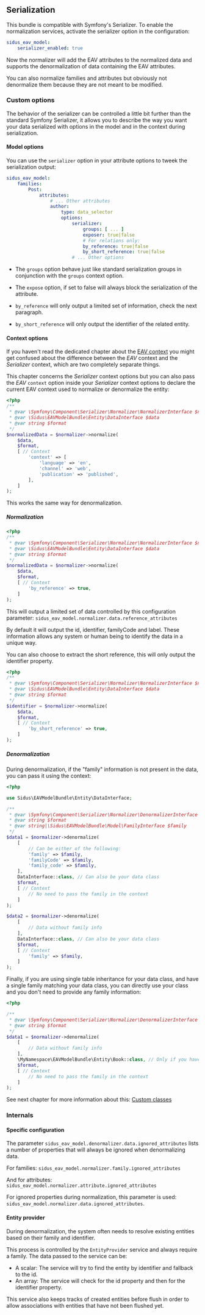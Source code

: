 ## Serialization

This bundle is compatible with Symfony's Serializer. To enable the normalization services, activate the serializer
option in the configuration:

````yaml
sidus_eav_model:
    serializer_enabled: true
````

Now the normalizer will add the EAV attributes to the normalized data and supports the denormalization of data
containing the EAV attributes.

You can also normalize families and attributes but obviously not denormalize them because they are not meant to be
modified.

### Custom options

The behavior of the serializer can be controlled a little bit further than the standard Symfony Serializer, it allows
you to describe the way you want your data serialized with options in the model and in the context during serialization.

#### Model options

You can use the ````serializer```` option in your attribute options to tweek the serialization output:

````yaml
sidus_eav_model:
    families:
        Post:
            attributes:
                # ... Other attributes
                author:
                    type: data_selector
                    options:
                        serializer:
                            groups: [ ... ]
                            exposer: true|false
                            # For relations only:
                            by_reference: true|false
                            by_short_reference: true|false
                        # ... Other options
````

- The ````groups```` option behave just like standard serialization groups in conjunction with the ````groups````
context option.

- The ````expose```` option, if set to false will always block the serialization of the attribute.

- ````by_reference```` will only output a limited set of information, check the next paragraph.

- ````by_short_reference```` will only output the identifier of the related entity.

#### Context options

If you haven't read the dedicated chapter about the [EAV context](09-context.md) you might get confused about the
difference between the *EAV* context and the *Serializer* context, which are two completely separate things.

This chapter concerns the *Serializer* context options but you can also pass the *EAV* ````context```` option inside
your *Serializer* context options to declare the current EAV context used to normalize or denormalize the entity:

````php
<?php
/**
 * @var \Symfony\Component\Serializer\Normalizer\NormalizerInterface $normalizer
 * @var \Sidus\EAVModelBundle\Entity\DataInterface $data
 * @var string $format
 */
$normalizedData = $normalizer->normalize(
    $data,
    $format,
    [ // Context
        'context' => [
            'language' => 'en',
            'channel' => 'web',
            'publication' => 'published',
        ],
    ]
);
````

This works the same way for denormalization.

##### Normalization

````php
<?php
/**
 * @var \Symfony\Component\Serializer\Normalizer\NormalizerInterface $normalizer
 * @var \Sidus\EAVModelBundle\Entity\DataInterface $data
 * @var string $format
 */
$normalizedData = $normalizer->normalize(
    $data,
    $format,
    [ // Context
        'by_reference' => true,
    ]
);
````

This will output a limited set of data controlled by this configuration parameter:
````sidus_eav_model.normalizer.data.reference_attributes````

By default it will output the id, identifier, familyCode and label. These information allows any system or human being
to identify the data in a unique way.

You can also choose to extract the short reference, this will only output the identifier property.

````php
<?php
/**
 * @var \Symfony\Component\Serializer\Normalizer\NormalizerInterface $normalizer
 * @var \Sidus\EAVModelBundle\Entity\DataInterface $data
 * @var string $format
 */
$identifier = $normalizer->normalize(
    $data,
    $format,
    [ // Context
        'by_short_reference' => true,
    ]
);
````

##### Denormalization

During denormalization, if the "family" information is not present in the data, you can pass it using the context:

````php
<?php

use Sidus\EAVModelBundle\Entity\DataInterface;

/**
 * @var \Symfony\Component\Serializer\Normalizer\DenormalizerInterface $normalizer
 * @var string $format
 * @var string|\Sidus\EAVModelBundle\Model\FamilyInterface $family
 */
$data1 = $normalizer->denormalize(
    [
        // Can be either of the following:
        'family' => $family,
        'familyCode' => $family,
        'family_code' => $family,
    ],
    DataInterface::class, // Can also be your data class
    $format,
    [ // Context
        // No need to pass the family in the context
    ]
);

$data2 = $normalizer->denormalize(
    [
        // Data without family info
    ],
    DataInterface::class, // Can also be your data class
    $format,
    [ // Context
        'family' => $family,
    ]
);
````

Finally, if you are using single table inheritance for your data class, and have a single family matching your data
class, you can directly use your class and you don't need to provide any family information:

````php
<?php

/**
 * @var \Symfony\Component\Serializer\Normalizer\DenormalizerInterface $normalizer
 * @var string $format
 */
$data1 = $normalizer->denormalize(
    [
        // Data without family info
    ],
    \MyNamespace\EAVModelBundle\Entity\Book::class, // Only if you have a single family matching this data class
    $format,
    [ // Context
        // No need to pass the family in the context
    ]
);
````

See next chapter for more information about this: [Custom classes](12-custom_classes.md)

### Internals

#### Specific configuration

The parameter ````sidus_eav_model.denormalizer.data.ignored_attributes```` lists a number of properties that will
always be ignored when denormalizing data.

For families: ````sidus_eav_model.normalizer.family.ignored_attributes````

And for attributes: ````sidus_eav_model.normalizer.attribute.ignored_attributes````

For ignored properties during normalization, this parameter is used:
````sidus_eav_model.normalizer.data.ignored_attributes````.

#### Entity provider

During denormalization, the system often needs to resolve existing entities based on their family and identifier.

This process is controlled by the ````EntityProvider```` service and always require a family.
The data passed to the service can be:

 - A scalar: The service will try to find the entity by identifier and fallback to the id.
 - An array: The service will check for the id property and then for the identifier property.

This service also keeps tracks of created entities before flush in order to allow associations with entities that have
not been flushed yet.
